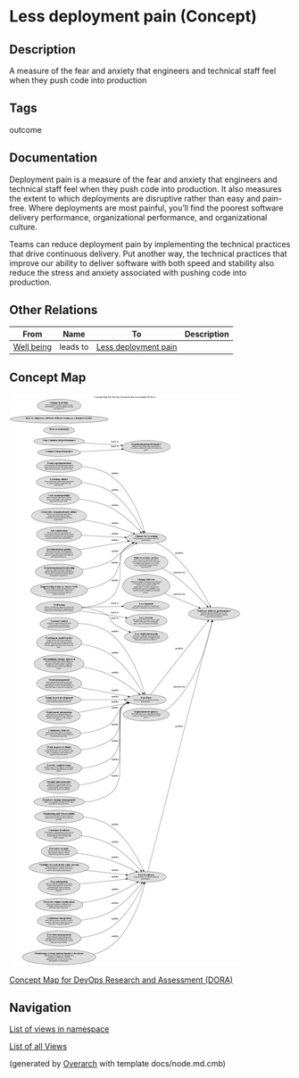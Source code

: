
# Less deployment pain (Concept)
## Description
A measure of the fear and anxiety that engineers and technical staff feel when they push code into production


## Tags
outcome

## Documentation
Deployment pain is a measure of the fear and anxiety that engineers and technical staff feel when they push code into production. It also measures the extent to which deployments are disruptive rather than easy and pain-free. Where deployments are most painful, you’ll find the poorest software delivery performance, organizational performance, and organizational culture.

Teams can reduce deployment pain by implementing the technical practices that drive continuous delivery. Put another way, the technical practices that improve our ability to deliver software with both speed and stability also reduce the stress and anxiety associated with pushing code into production.
## Other Relations
| From | Name | To | Description |
|---|---|---|---|
| [Well being](../../software-development/dora/well-being.md) | leads to | [Less deployment pain](../../software-development/dora/less-deployment-pain.md) |  |

## Concept Map
![Concept Map for DevOps Research and Assessment (DORA)](../../software-development/dora/concept-view.png)

[Concept Map for DevOps Research and Assessment (DORA)](../../software-development/dora/concept-view.md)


## Navigation
[List of views in namespace](./views-in-namespace.md)

[List of all Views](../../views.md)


(generated by [Overarch](https://github.com/soulspace-org/overarch) with template docs/node.md.cmb)
